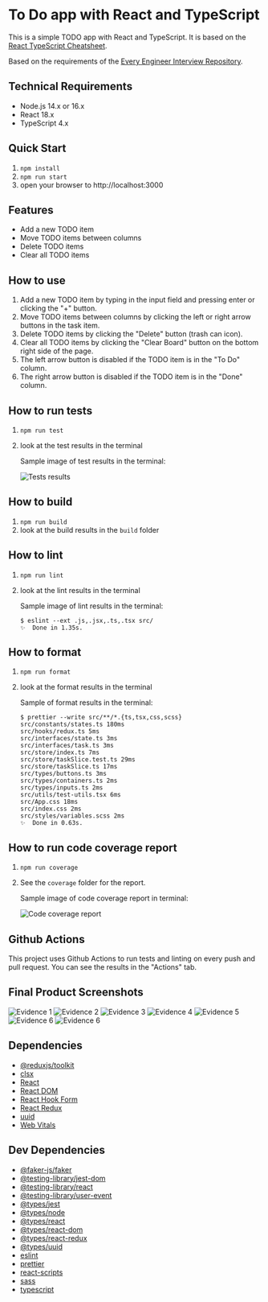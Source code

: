 # To Do app with React and TypeScript

This is a simple TODO app with React and TypeScript. It is based on the [React TypeScript Cheatsheet](https://react-typescript-cheatsheet.netlify.app/docs/basic/setup/).

Based on the requirements of the [Every Engineer Interview Repository](https://github.com/every-io/engineer-interview/blob/main/README.md).

## Technical Requirements

- Node.js 14.x or 16.x
- React 18.x
- TypeScript 4.x

## Quick Start

1. `npm install`
2. `npm run start`
3. open your browser to http://localhost:3000

## Features

- Add a new TODO item
- Move TODO items between columns
- Delete TODO items
- Clear all TODO items

## How to use

1. Add a new TODO item by typing in the input field and pressing enter or clicking the "+" button.
2. Move TODO items between columns by clicking the left or right arrow buttons in the task item.
3. Delete TODO items by clicking the "Delete" button (trash can icon).
4. Clear all TODO items by clicking the "Clear Board" button on the bottom right side of the page.
5. The left arrow button is disabled if the TODO item is in the "To Do" column.
6. The right arrow button is disabled if the TODO item is in the "Done" column.

## How to run tests

1. `npm run test`
2. look at the test results in the terminal

   Sample image of test results in the terminal:

   ![Tests results](./images/tests.png?raw=true 'Tests')

## How to build

1. `npm run build`
2. look at the build results in the `build` folder

## How to lint

1. `npm run lint`
2. look at the lint results in the terminal

   Sample image of lint results in the terminal:

   ```
   $ eslint --ext .js,.jsx,.ts,.tsx src/
   ✨  Done in 1.35s.
   ```

## How to format

1. `npm run format`
2. look at the format results in the terminal

   Sample of format results in the terminal:

   ```
   $ prettier --write src/**/*.{ts,tsx,css,scss}
   src/constants/states.ts 180ms
   src/hooks/redux.ts 5ms
   src/interfaces/state.ts 3ms
   src/interfaces/task.ts 3ms
   src/store/index.ts 7ms
   src/store/taskSlice.test.ts 29ms
   src/store/taskSlice.ts 17ms
   src/types/buttons.ts 3ms
   src/types/containers.ts 2ms
   src/types/inputs.ts 2ms
   src/utils/test-utils.tsx 6ms
   src/App.css 18ms
   src/index.css 2ms
   src/styles/variables.scss 2ms
   ✨  Done in 0.63s.
   ```

## How to run code coverage report

1. `npm run coverage`
2. See the `coverage` folder for the report.

   Sample image of code coverage report in terminal:

   ![Code coverage report](./images/coverage.png?raw=true 'Code coverage report')

## Github Actions

This project uses Github Actions to run tests and linting on every push and pull request.
You can see the results in the "Actions" tab.

## Final Product Screenshots

![Evidence 1](./images/evidence1.png?raw=true 'Evidence 1')
![Evidence 2](./images/evidence2.png?raw=true 'Evidence 2')
![Evidence 3](./images/evidence3.png?raw=true 'Evidence 3')
![Evidence 4](./images/evidence4.png?raw=true 'Evidence 4')
![Evidence 5](./images/evidence5.png?raw=true 'Evidence 5')
![Evidence 6](./images/evidence6.png?raw=true 'Evidence 6')
![Evidence 6](./images/evidence7.png?raw=true 'Evidence 7')

## Dependencies

- [@reduxjs/toolkit](https://redux-toolkit.js.org)
- [clsx](https://github.com/lukeed/clsx#readme)
- [React](https://reactjs.org/)
- [React DOM](https://reactjs.org/docs/react-dom.html)
- [React Hook Form](https://react-hook-form.com/)
- [React Redux](https://react-redux.js.org/)
- [uuid](https://github.com/uuidjs/uuid#readme)
- [Web Vitals](https://github.com/GoogleChrome/web-vitals#readme)

## Dev Dependencies

- [@faker-js/faker](https://github.com/faker-js/faker#readme)
- [@testing-library/jest-dom](https://github.com/testing-library/jest-dom#readme)
- [@testing-library/react](https://github.com/testing-library/react-testing-library#readme)
- [@testing-library/user-event](https://github.com/testing-library/user-event#readme)
- [@types/jest](https://github.com/DefinitelyTyped/DefinitelyTyped/tree/master/types/jest)
- [@types/node](https://github.com/DefinitelyTyped/DefinitelyTyped/tree/master/types/node)
- [@types/react](https://github.com/DefinitelyTyped/DefinitelyTyped/tree/master/types/react)
- [@types/react-dom](https://github.com/DefinitelyTyped/DefinitelyTyped/tree/master/types/react-dom)
- [@types/react-redux](https://github.com/DefinitelyTyped/DefinitelyTyped/tree/master/types/react-redux)
- [@types/uuid](https://github.com/DefinitelyTyped/DefinitelyTyped/tree/master/types/uuid)
- [eslint](https://eslint.org/)
- [prettier](https://prettier.io/)
- [react-scripts](https://github.com/facebook/create-react-app#readme)
- [sass](https://sass-lang.com/)
- [typescript](https://www.typescriptlang.org/)
